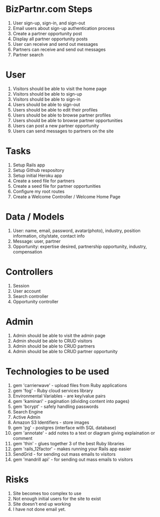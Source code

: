 # BizPartnr.com Steps
1.  User sign-up, sign-in, and sign-out
2.  Email users about sign-up authentication process
3.  Create a partner opportunity post
4.  Display all partner opportunity posts
5.  User can receive and send out messages
6.  Partners can receive and send out messages
7.  Partner search

# User
1.  Visitors should be able to visit the home page
2.  Visitors should be able to sign-up
3.  Visitors should be able to sign-in
4.  Users should be able to sign-out
5.  Users should be able to edit their profiles
6.  Users should be able to browse partner profiles
7.  Users should be able to browse partner opportunities
8.  Users can post a new partner opportunity
9.  Users can send messages to partners on the site

# Tasks
1.  Setup Rails app
2.  Setup Github respository
3.  Setup initial Heroku app
4.  Create a seed file for partners
5.  Create a seed file for partner opportunities
6.  Configure my root routes
7.  Create a Welcome Controller / Welcome Home Page

# Data / Models
1.  User: name, email, password, avatar(photo), industry, position information, city/state, contact info
2.  Message: user, partner
3.  Opportunity: expertise desired, partnership opportunity, industry, compensation

# Controllers
1.  Session
2.  User account
3.  Search controller
4.  Opportunity controller

# Admin
1.  Admin should be able to visit the admin page
2.  Admin should be able to CRUD visitors
3.  Admin should be able to CRUD partners
4.  Admin should be able to CRUD partner opportunity

# Technologies to be used
1.  gem 'carrierwave' - upload files from Ruby applications
2.  gem 'fog' - Ruby cloud services library
3.  Environmental Variables - are key/value pairs
4.  gem 'kaminari' - pagination (dividing content into pages)
5.  gem 'bcrypt' - safely handling passwords
6.  Search Engine
7.  Active Admin
8.  Amazon S3 Identifiers - store images
9.  gem 'pg' - postgres (interface with SQL database)
10.  gem 'annotate' - add notes to a text or diagram giving explaination or comment
11.  gem 'thin' - glues together 3 of the best Ruby libraries
12.  gem 'rails_12factor' - makes running your Rails app easier
13.  SendGrid - for sending out mass emails to visitors
14.  gem 'mandrill api' - for sending out mass emails to visitors

# Risks
1.  Site becomes too complex to use
2.  Not enough initial users for the site to exist
3.  Site doesn't end up working
4.  I have not done email yet.
